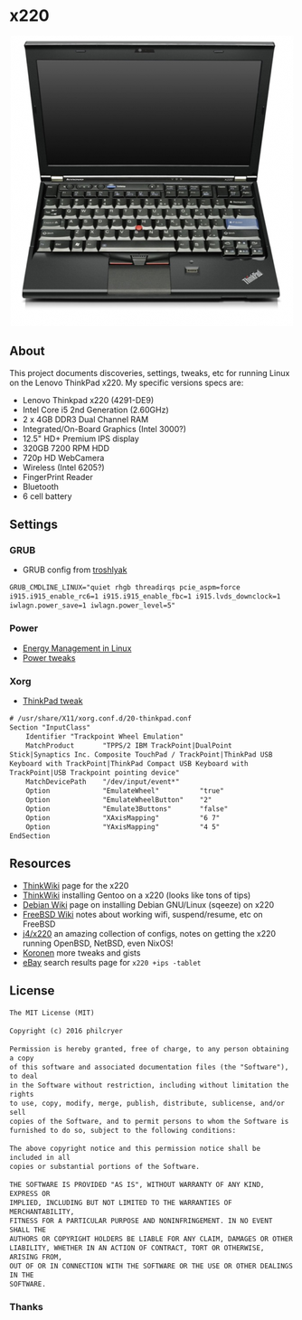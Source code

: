 # x220

<div align="center"><img src="/imgs/ThinkPadX220.png" alt="ThinkPadX220" border="0"></div>

## About

This project documents discoveries, settings, tweaks, etc for running Linux on the Lenovo ThinkPad x220. My specific versions specs are:

* Lenovo Thinkpad x220 (4291-DE9)
* Intel Core i5 2nd Generation (2.60GHz)
* 2 x 4GB DDR3 Dual Channel RAM
* Integrated/On-Board Graphics (Intel 3000?)
* 12.5" HD+ Premium IPS display
* 320GB 7200 RPM HDD
* 720p HD WebCamera
* Wireless (Intel 6205?)
* FingerPrint Reader
* Bluetooth
* 6 cell battery

## Settings

### GRUB

* GRUB config from [troshlyak](https://troshlyak.wordpress.com/2011/11/18/thinkpad-x220-the-almost-perfect-setup-fedora-16/)

```
GRUB_CMDLINE_LINUX="quiet rhgb threadirqs pcie_aspm=force i915.i915_enable_rc6=1 i915.i915_enable_fbc=1 i915.lvds_downclock=1 iwlagn.power_save=1 iwlagn.power_level=5"
```

### Power

* [Energy Management in Linux](http://itgen.blogspot.com/2009/03/energy-management-in-linux.html) 
* [Power tweaks](https://www.phoronix.com/scan.php?page=article&item=intel_i915_power&num=1)

### Xorg

* [ThinkPad tweak](https://gist.github.com/Koronen/f95ff48d26f6d0c26023)

```
# /usr/share/X11/xorg.conf.d/20-thinkpad.conf
Section "InputClass"
    Identifier "Trackpoint Wheel Emulation"
    MatchProduct       "TPPS/2 IBM TrackPoint|DualPoint Stick|Synaptics Inc. Composite TouchPad / TrackPoint|ThinkPad USB Keyboard with TrackPoint|ThinkPad Compact USB Keyboard with TrackPoint|USB Trackpoint pointing device"
    MatchDevicePath    "/dev/input/event*"
    Option             "EmulateWheel"          "true"
    Option             "EmulateWheelButton"    "2"
    Option             "Emulate3Buttons"       "false"
    Option             "XAxisMapping"          "6 7"
    Option             "YAxisMapping"          "4 5"
EndSection
```

## Resources

* [ThinkWiki](www.thinkwiki.org/wiki/Category:X220) page for the x220
* [ThinkWiki](http://www.thinkwiki.org/wiki/Installing_Gentoo_on_a_ThinkPad_X220) installing Gentoo on a x220 (looks like tons of tips)
* [Debian Wiki](https://wiki.debian.org/InstallingDebianOn/Thinkpad/X220/squeeze) page on installing Debian GNU/Linux (sqeeze) on x220
* [FreeBSD Wiki](https://forums.freebsd.org/threads/best-laptop-for-freebsd.50847/#post-284582) notes about working wifi, suspend/resume, etc on FreeBSD
* [j4/x220](https://github.com/j4/x220) an amazing collection of configs, notes on getting the x220 running OpenBSD, NetBSD, even NixOS!
* [Koronen](https://gist.github.com/Koronen/f95ff48d26f6d0c26023) more tweaks and gists
* [eBay](http://www.ebay.com/sch/i.html?x220+%2Bips+-tablet.TRS1&_nkw=x220+%2Bips+-tablet&_sacat=0) search results page for `x220 +ips -tablet`


## License

```
The MIT License (MIT)

Copyright (c) 2016 philcryer

Permission is hereby granted, free of charge, to any person obtaining a copy
of this software and associated documentation files (the "Software"), to deal
in the Software without restriction, including without limitation the rights
to use, copy, modify, merge, publish, distribute, sublicense, and/or sell
copies of the Software, and to permit persons to whom the Software is
furnished to do so, subject to the following conditions:

The above copyright notice and this permission notice shall be included in all
copies or substantial portions of the Software.

THE SOFTWARE IS PROVIDED "AS IS", WITHOUT WARRANTY OF ANY KIND, EXPRESS OR
IMPLIED, INCLUDING BUT NOT LIMITED TO THE WARRANTIES OF MERCHANTABILITY,
FITNESS FOR A PARTICULAR PURPOSE AND NONINFRINGEMENT. IN NO EVENT SHALL THE
AUTHORS OR COPYRIGHT HOLDERS BE LIABLE FOR ANY CLAIM, DAMAGES OR OTHER
LIABILITY, WHETHER IN AN ACTION OF CONTRACT, TORT OR OTHERWISE, ARISING FROM,
OUT OF OR IN CONNECTION WITH THE SOFTWARE OR THE USE OR OTHER DEALINGS IN THE
SOFTWARE.
```

### Thanks
